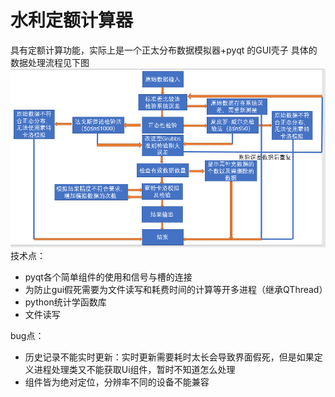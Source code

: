 # 水利定额计算器
具有定额计算功能，实际上是一个正太分布数据模拟器+pyqt 的GUI壳子
具体的数据处理流程见下图
![定额计算器流程图](./pyqt.png)
技术点：
- pyqt各个简单组件的使用和信号与槽的连接
- 为防止gui假死需要为文件读写和耗费时间的计算等开多进程（继承QThread）
- python统计学函数库
- 文件读写

bug点：
- 历史记录不能实时更新：实时更新需要耗时太长会导致界面假死，但是如果定义进程处理类又不能获取Ui组件，暂时不知道怎么处理
- 组件皆为绝对定位，分辨率不同的设备不能兼容